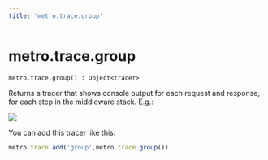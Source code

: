 ```yaml
---
title: 'metro.trace.group'
---
```

# metro.trace.group

```
metro.trace.group() : Object<tracer>
```

Returns a tracer that shows console output for each request and response, for each step in the middleware stack. E.g.:

![](../../img/metro.trace.group.png)

You can add this tracer like this:

```javascript
metro.trace.add('group',metro.trace.group())
```
